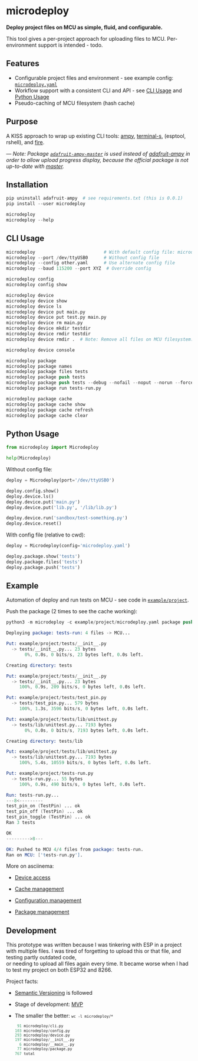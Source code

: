 microdeploy
===========

**Deploy project files on MCU as simple, fluid, and configurable.**

This tool gives a per-project approach for uploading files to MCU.
Per-environment support is intended - todo.


Features
--------

- Configurable project files and environment - see example config: [`microdeploy.yaml`](example/project/microdeploy.yaml)
- Workflow support with a consistent CLI and API - see [CLI Usage](#cli-usage) and [Python Usage](#python-usage)
- Pseudo-caching of MCU filesystem (hash cache)


Purpose
-------

A KISS approach to wrap up existing CLI tools:
[ampy](https://pypi.org/project/adafruit-ampy-master/),
[terminal-s](https://pypi.org/project/terminal-s/),
(esptool, rshell),
and [fire](https://pypi.org/project/fire/).

&mdash; *Note: Package [`adafruit-ampy-master`](https://pypi.org/project/adafruit-ampy-master/) is used
instead of [adafruit-ampy](https://pypi.org/project/adafruit-ampy/)
in order to allow upload progress display, because the official package is not up-to-date with [master](https://github.com/damiencorpataux/ampy).*


Installation
------------

```s
pip uninstall adafruit-ampy  # see requirements.txt (this is 0.0.1)
pip install --user microdeploy
```
```s
microdeploy
microdeploy --help
```


CLI Usage
---------

```s
microdeploy                          # With default config file: microdeploy.yaml
microdeploy --port /dev/ttyUSB0      # Without config file
microdeploy --config other.yaml      # Use alternate config file
microdeploy --baud 115200 --port XYZ  # Override config

microdeploy config
microdeploy config show

microdeploy device
microdeploy device show
microdeploy device ls
microdeploy device put main.py
microdeploy device put test.py main.py
microdeploy device rm main.py
microdeploy device mkdir testdir
microdeploy device rmdir testdir
microdeploy device rmdir .  # Note: Remove all files on MCU filesystem.

microdeploy device console

microdeploy package
microdeploy package names
microdeploy package files tests
microdeploy package push tests
microdeploy package push tests --debug --nofail --noput --norun --force
microdeploy package run tests-run.py

microdeploy package cache
microdeploy package cache show
microdeploy package cache refresh
microdeploy package cache clear
```


Python Usage
------------

```py
from microdeploy import Microdeploy

help(Microdeploy)
```

Without config file:
```py
deploy = Microdeploy(port='/dev/ttyUSB0')

deploy.config.show()
deploy.device.ls()
deploy.device.put('main.py')
deploy.device.put('lib.py', '/lib/lib.py')

deploy.device.run('sandbox/test-something.py')
deploy.device.reset()
```

With config file (relative to cwd):
```py
deploy = Microdeploy(config='microdeploy.yaml')

deploy.package.show('tests')
deploy.package.files('tests')
deploy.package.push('tests')
```


Example
-------
Automation of deploy and run tests on MCU - see code in [`example/project`](example/project).

Push the package (2 times to see the cache working):
```s
python3 -m microdeploy -c example/project/microdeploy.yaml package push tests-run
```
```s
Deploying package: tests-run: 4 files -> MCU...

Put: example/project/tests/__init__.py
  -> tests/__init__.py... 23 bytes
       0%, 0.0s, 0 bits/s, 23 bytes left, 0.0s left.

Creating directory: tests

Put: example/project/tests/__init__.py
  -> tests/__init__.py... 23 bytes
     100%, 0.9s, 209 bits/s, 0 bytes left, 0.0s left.

Put: example/project/tests/test_pin.py
  -> tests/test_pin.py... 579 bytes
     100%, 1.3s, 3596 bits/s, 0 bytes left, 0.0s left.

Put: example/project/tests/lib/unittest.py
  -> tests/lib/unittest.py... 7193 bytes
       0%, 0.0s, 0 bits/s, 7193 bytes left, 0.0s left.

Creating directory: tests/lib

Put: example/project/tests/lib/unittest.py
  -> tests/lib/unittest.py... 7193 bytes
     100%, 5.4s, 10559 bits/s, 0 bytes left, 0.0s left.

Put: example/project/tests-run.py
  -> tests-run.py... 55 bytes
     100%, 0.9s, 490 bits/s, 0 bytes left, 0.0s left.

Run: tests-run.py...
---8<---------
test_pin_on (TestPin) ... ok
test_pin_off (TestPin) ... ok
test_pin_toggle (TestPin) ... ok
Ran 3 tests

OK
--------->8---

OK: Pushed to MCU 4/4 files from package: tests-run.
Ran on MCU: ['tests-run.py'].
```

More on asciinema:

- [Device access](https://asciinema.org/a/v0fogxAifNFMB7WoQG7nCVc6Q)

- [Cache management](https://asciinema.org/a/UTXTudQKR9ewKX0VzJLh7dVHz)

- [Configuration management](https://asciinema.org/a/q2KcZO7ilcrjLbYrB4NlPprFm)

- [Package management](https://asciinema.org/a/oPRYVrOjRq2mXGL6AFCIRKadr)


Development
-----------

This prototype was written because I was tinkering with ESP in a project with multiple files.
I was tired of forgetting to upload this or that file, and testing partly outdated code,
<br>or needing to upload all files again every time. It became worse when I had to test my project on both ESP32 and 8266.

Project facts:

* [Semantic Versioning](https://semver.org/) is followed

* Stage of development: [MVP](https://en.wikipedia.org/wiki/Minimum_viable_product)

* The smaller the better:
   <small>
   ```wc -l microdeploy/*```
   ```s
    91 microdeploy/cli.py
   103 microdeploy/config.py
   293 microdeploy/device.py
   197 microdeploy/__init__.py
     6 microdeploy/__main__.py
    77 microdeploy/package.py
   767 total
   ```
   </small>